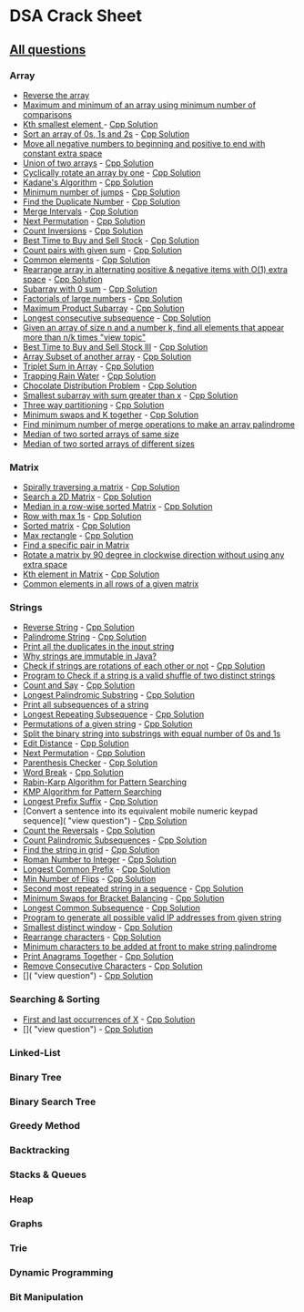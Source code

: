 # DSA Crack Sheet

## [All questions](https://drive.google.com/file/d/1TIj9JtyfoKxdd3U3kpjt869uiImGLnk-/view?usp=sharing)

### Array

- [Reverse the array](https://www.geeksforgeeks.org/write-a-program-to-reverse-an-array-or-string/ "view topic")
- [Maximum and minimum of an array using minimum number of comparisons](https://www.geeksforgeeks.org/maximum-and-minimum-in-an-array/ "view topic")
- [Kth smallest element ](https://practice.geeksforgeeks.org/problems/kth-smallest-element5635/1 "view question") - [Cpp Solution](./solutions/Kth%20smallest%20element.cpp)
- [Sort an array of 0s, 1s and 2s](https://practice.geeksforgeeks.org/problems/sort-an-array-of-0s-1s-and-2s4231/1# "view question") - [Cpp Solution](./solutions/Sort%20an%20array%20of%200s,%201s%20and%202s.cpp)
- [Move all negative numbers to beginning and positive to end with constant extra space](https://www.geeksforgeeks.org/move-negative-numbers-beginning-positive-end-constant-extra-space/ "view topic")
- [Union of two arrays](https://practice.geeksforgeeks.org/problems/union-of-two-arrays3538/1# "view question") - [Cpp Solution](./solutions/Union%20of%20two%20arrays.cpp)
- [Cyclically rotate an array by one](https://practice.geeksforgeeks.org/problems/cyclically-rotate-an-array-by-one2614/1# "view question") - [Cpp Solution](./solutions/Cyclically%20rotate%20an%20array%20by%20one.cpp)
- [Kadane's Algorithm](https://practice.geeksforgeeks.org/problems/kadanes-algorithm-1587115620/1# "view question") - [Cpp Solution](./solutions/Kadane's%20Algorithm.cpp)
- [Minimum number of jumps](https://practice.geeksforgeeks.org/problems/minimum-number-of-jumps-1587115620/1# "view question") - [Cpp Solution](./solutions/Minimum%20number%20of%20jumps.cpp)
- [Find the Duplicate Number](https://leetcode.com/problems/find-the-duplicate-number/ "view question") - [Cpp Solution](./solutions/Find%20the%20Duplicate%20Number.cpp)
- [Merge Intervals](https://leetcode.com/problems/merge-intervals/ "view question") - [Cpp Solution](./solutions/Merge%20Intervals.cpp)
- [Next Permutation](https://leetcode.com/problems/next-permutation/ "view question") - [Cpp Solution](./solutions/Next%20Permutation.cpp)
- [Count Inversions](https://practice.geeksforgeeks.org/problems/inversion-of-array-1587115620/1# "view question") - [Cpp Solution](./solutions/Count%20Inversions.cpp)
- [Best Time to Buy and Sell Stock](https://leetcode.com/problems/best-time-to-buy-and-sell-stock/ "view question") - [Cpp Solution](./solutions/Best%20Time%20to%20Buy%20and%20Sell%20Stock.cpp)
- [Count pairs with given sum](https://practice.geeksforgeeks.org/problems/count-pairs-with-given-sum5022/1# "view question") - [Cpp Solution](./solutions/Count%20pairs%20with%20given%20sum.cpp)
- [Common elements](https://practice.geeksforgeeks.org/problems/common-elements1132/1# "view question") - [Cpp Solution](./solutions/Common%20elements.cpp)
- [Rearrange array in alternating positive & negative items with O(1) extra space](https://www.geeksforgeeks.org/rearrange-array-alternating-positive-negative-items-o1-extra-space/ "view topic") - [Cpp Solution](<./solutions/Rearrange%20array%20in%20alternating%20positive%20&%20negative%20items%20with%20O(1)%20extra%20space.cpp>)
- [Subarray with 0 sum](https://practice.geeksforgeeks.org/problems/subarray-with-0-sum-1587115621/1# "view question") - [Cpp Solution](./solutions/Subarray%20with%200%20sum.cpp)
- [Factorials of large numbers](https://practice.geeksforgeeks.org/problems/factorials-of-large-numbers/0# "view question") - [Cpp Solution](./solutions/Factorials%20of%20large%20numbers.cpp)
- [Maximum Product Subarray](https://practice.geeksforgeeks.org/problems/maximum-product-subarray3604/1 "view question") - [Cpp Solution](./solutions/Maximum%20Product%20Subarray.cpp)
- [Longest consecutive subsequence](https://practice.geeksforgeeks.org/problems/longest-consecutive-subsequence2449/1# "view question") - [Cpp Solution](./solutions/Longest%20consecutive%20subsequence.cpp)
- [Given an array of size n and a number k, find all elements that appear more than n/k times "view topic"](https://www.geeksforgeeks.org/given-an-array-of-of-size-n-finds-all-the-elements-that-appear-more-than-nk-times/)
- [Best Time to Buy and Sell Stock III](https://leetcode.com/problems/best-time-to-buy-and-sell-stock-iii/ "view question") - [Cpp Solution](./solutions/Best%20Time%20to%20Buy%20and%20Sell%20Stock%20III.cpp)
- [Array Subset of another array](https://practice.geeksforgeeks.org/problems/array-subset-of-another-array/0 "view question") - [Cpp Solution](./solutions/Array%20Subset%20of%20another%20array.cpp)
- [Triplet Sum in Array](https://practice.geeksforgeeks.org/problems/triplet-sum-in-array-1587115621/1# "view question") - [Cpp Solution](./solutions/Triplet%20Sum%20in%20Array.cpp)
- [Trapping Rain Water](https://practice.geeksforgeeks.org/problems/trapping-rain-water-1587115621/1# "view question") - [Cpp Solution](./solutions/Trapping%20Rain%20Water.cpp)
- [Chocolate Distribution Problem](https://practice.geeksforgeeks.org/problems/chocolate-distribution-problem/0# "view question") - [Cpp Solution](./solutions/Chocolate%20Distribution%20Problem.cpp)
- [Smallest subarray with sum greater than x](https://practice.geeksforgeeks.org/problems/smallest-subarray-with-sum-greater-than-x5651/1# "view question") - [Cpp Solution](./solutions/Smallest%20subarray%20with%20sum%20greater%20than%20x.cpp)
- [Three way partitioning](https://practice.geeksforgeeks.org/problems/three-way-partitioning/1# "view question") - [Cpp Solution](./solutions/Three%20way%20partitioning.cpp)
- [Minimum swaps and K together](https://practice.geeksforgeeks.org/problems/minimum-swaps-required-to-bring-all-elements-less-than-or-equal-to-k-together4847/1 "view question") - [Cpp Solution](./solutions/Minimum%20swaps%20and%20K%20together.cpp)
- [Find minimum number of merge operations to make an array palindrome](https://www.geeksforgeeks.org/find-minimum-number-of-merge-operations-to-make-an-array-palindrome/ "view topic")
- [Median of two sorted arrays of same size](https://www.geeksforgeeks.org/median-of-two-sorted-arrays/ "view topic")
- [Median of two sorted arrays of different sizes](https://www.geeksforgeeks.org/median-of-two-sorted-arrays-of-different-sizes/ "view topic")

<!-- - []( "view question") - [Cpp Solution](./solutions/) -->

### Matrix

- [Spirally traversing a matrix](https://practice.geeksforgeeks.org/problems/spirally-traversing-a-matrix-1587115621/1# "view question") - [Cpp Solution](./solutions/Spirally%20traversing%20a%20matrix.cpp)
- [Search a 2D Matrix](https://leetcode.com/problems/search-a-2d-matrix/ "view question") - [Cpp Solution](./solutions/Search%20a%202D%20Matrix.cpp)
- [Median in a row-wise sorted Matrix](https://practice.geeksforgeeks.org/problems/median-in-a-row-wise-sorted-matrix1527/1 "view question") - [Cpp Solution](./solutions/Median%20in%20a%20row-wise%20sorted%20Matrix.cpp)
- [Row with max 1s](https://practice.geeksforgeeks.org/problems/row-with-max-1s0023/1# "view question") - [Cpp Solution](./solutions/Row%20with%20max%201s.cpp)
- [Sorted matrix](https://practice.geeksforgeeks.org/problems/sorted-matrix2333/1# "view question") - [Cpp Solution](./solutions/Sorted%20matrix.cpp)
- [Max rectangle](https://practice.geeksforgeeks.org/problems/max-rectangle/1 "view question") - [Cpp Solution](./solutions/Max%20rectangle.cpp)
- [Find a specific pair in Matrix](https://www.geeksforgeeks.org/find-a-specific-pair-in-matrix/ "view topic")
- [Rotate a matrix by 90 degree in clockwise direction without using any extra space](https://www.geeksforgeeks.org/rotate-a-matrix-by-90-degree-in-clockwise-direction-without-using-any-extra-space/ "view topic")
- [Kth element in Matrix](https://practice.geeksforgeeks.org/problems/kth-element-in-matrix/1# "view question") - [Cpp Solution](./solutions/Kth%20element%20in%20Matrix.cpp)
- [Common elements in all rows of a given matrix](https://www.geeksforgeeks.org/common-elements-in-all-rows-of-a-given-matrix/ "view topic")

### Strings

- [Reverse String](https://leetcode.com/problems/reverse-string/ "view question") - [Cpp Solution](./solutions/Reverse%20String.cpp)
- [Palindrome String](https://practice.geeksforgeeks.org/problems/palindrome-string0817/1 "view question") - [Cpp Solution](./solutions/Palindrome%20String.cpp)
- [Print all the duplicates in the input string](https://www.geeksforgeeks.org/print-all-the-duplicates-in-the-input-string/ "view topic")
- [Why strings are immutable in Java?](https://javarevisited.blogspot.com/2010/10/why-string-is-immutable-or-final-in-java.html#:~:text=The%20string%20is%20Immutable%20in,cached%20in%20the%20String%20pool.&text=Since%20Strings%20are%20very%20popular,which%20was%20stored%20in%20HashMap. "view topic")
- [Check if strings are rotations of each other or not](https://practice.geeksforgeeks.org/problems/check-if-strings-are-rotations-of-each-other-or-not-1587115620/1# "view question") - [Cpp Solution](./solutions/Check%20if%20strings%20are%20rotations%20of%20each%20other%20or%20not.cpp)
- [Program to Check if a string is a valid shuffle of two distinct strings](https://www.programiz.com/java-programming/examples/check-valid-shuffle-of-strings "view topic")
- [Count and Say](https://leetcode.com/problems/count-and-say/ "view question") - [Cpp Solution](./solutions/Count%20and%20Say.cpp)
- [Longest Palindromic Substring](https://leetcode.com/problems/longest-palindromic-substring/ "view question") - [Cpp Solution](./solutions/Longest%20Palindromic%20Substring.cpp)
- [Print all subsequences of a string](https://www.geeksforgeeks.org/print-subsequences-string/ "view topic")
- [Longest Repeating Subsequence](https://practice.geeksforgeeks.org/problems/longest-repeating-subsequence2004/1# "view question") - [Cpp Solution](./solutions/Longest%20Repeating%20Subsequence.cpp)
- [Permutations of a given string](https://practice.geeksforgeeks.org/problems/permutations-of-a-given-string/0# "view question") - [Cpp Solution](./solutions/Permutations%20of%20a%20given%20string.cpp)
- [Split the binary string into substrings with equal number of 0s and 1s](https://www.geeksforgeeks.org/split-the-binary-string-into-substrings-with-equal-number-of-0s-and-1s/ "view topic")
- [Edit Distance](https://practice.geeksforgeeks.org/problems/edit-distance3702/1# "view question") - [Cpp Solution](./solutions/Edit%20Distance.cpp)
- [Next Permutation](https://practice.geeksforgeeks.org/problems/next-permutation5226/1# "view question") - [Cpp Solution](./solutions/Next%20Permutation.cpp)
- [Parenthesis Checker](https://practice.geeksforgeeks.org/problems/parenthesis-checker2744/1 "view question") - [Cpp Solution](./solutions/Parenthesis%20Checker.cpp)
- [Word Break](https://practice.geeksforgeeks.org/problems/word-break1352/1# "view question") - [Cpp Solution](./solutions/Word%20Break.cpp)
- [Rabin-Karp Algorithm for Pattern Searching](https://www.geeksforgeeks.org/rabin-karp-algorithm-for-pattern-searching/ "view topic")
- [KMP Algorithm for Pattern Searching](https://www.geeksforgeeks.org/kmp-algorithm-for-pattern-searching/ "view topic")
- [Longest Prefix Suffix](https://practice.geeksforgeeks.org/problems/longest-prefix-suffix2527/1# "view question") - [Cpp Solution](./solutions/Longest%20Prefix%20Suffix.cpp)
- [Convert a sentence into its equivalent mobile numeric keypad sequence]( "view question") - [Cpp Solution](./solutions/Equivalent%20numeric%20keypad%20sequence.cpp)
- [Count the Reversals](https://practice.geeksforgeeks.org/problems/count-the-reversals/0# "view question") - [Cpp Solution](./solutions/Count%20the%20Reversals.cpp)
- [Count Palindromic Subsequences](https://practice.geeksforgeeks.org/problems/count-palindromic-subsequences/1# "view question") - [Cpp Solution](./solutions/Count%20Palindromic%20Subsequences.cpp)
- [Find the string in grid](https://practice.geeksforgeeks.org/problems/find-the-string-in-grid/0 "view question") - [Cpp Solution](./solutions/Find%20the%20string%20in%20grid.cpp)
- [Roman Number to Integer](https://practice.geeksforgeeks.org/problems/roman-number-to-integer3201/1 "view question") - [Cpp Solution](./solutions/Roman%20Number%20to%20Integer.cpp)
- [Longest Common Prefix](https://leetcode.com/problems/longest-common-prefix/ "view question") - [Cpp Solution](./solutions/Longest%20Common%20Prefix.cpp)
- [Min Number of Flips](https://practice.geeksforgeeks.org/problems/min-number-of-flips/0# "view question") - [Cpp Solution](./solutions/Min%20Number%20of%20Flips.cpp)
- [Second most repeated string in a sequence](https://practice.geeksforgeeks.org/problems/second-most-repeated-string-in-a-sequence0534/1# "view question") - [Cpp Solution](./solutions/Second%20most%20repeated%20string%20in%20a%20sequence.cpp)
- [Minimum Swaps for Bracket Balancing](https://practice.geeksforgeeks.org/problems/minimum-swaps-for-bracket-balancing/0# "view question") - [Cpp Solution](./solutions/Minimum%20Swaps%20for%20Bracket%20Balancing.cpp)
- [Longest Common Subsequence](https://practice.geeksforgeeks.org/problems/longest-common-subsequence-1587115620/1 "view question") - [Cpp Solution](./solutions/Longest%20Common%20Subsequence.cpp)
- [Program to generate all possible valid IP addresses from given string](https://www.geeksforgeeks.org/program-generate-possible-valid-ip-addresses-given-string/ "view topic")
- [Smallest distinct window](https://practice.geeksforgeeks.org/problems/smallest-distant-window3132/1 "view question") - [Cpp Solution](./solutions/Smallest%20distinct%20window.cpp)
- [Rearrange characters](https://practice.geeksforgeeks.org/problems/rearrange-characters/0# "view question") - [Cpp Solution](./solutions/Rearrange%20characters.cpp)
- [Minimum characters to be added at front to make string palindrome](https://www.geeksforgeeks.org/minimum-characters-added-front-make-string-palindrome/ "view topic")
- [Print Anagrams Together](https://practice.geeksforgeeks.org/problems/print-anagrams-together/1# "view question") - [Cpp Solution](./solutions/Print%20Anagrams%20Together.cpp)
- [Remove Consecutive Characters](https://practice.geeksforgeeks.org/problems/consecutive-elements2306/1# "view question") - [Cpp Solution](./solutions/Remove%20Consecutive%20Characters.cpp)
- []( "view question") - [Cpp Solution](./solutions/.cpp)

### Searching & Sorting

- [First and last occurrences of X](https://practice.geeksforgeeks.org/problems/first-and-last-occurrences-of-x/0# "view question") - [Cpp Solution](./solutions/First%20and%20last%20occurrences%20of%20X.cpp)
- []( "view question") - [Cpp Solution](./solutions/.cpp)

### Linked-List

### Binary Tree

### Binary Search Tree

### Greedy Method

### Backtracking

### Stacks & Queues

### Heap

### Graphs

### Trie

### Dynamic Programming

### Bit Manipulation

<!--
-  []( "view topic") - []( "view my solution")
-  []( "view topic") - []( "view my solution")
-  []( "view topic") - []( "view my solution")
-  []( "view topic") - []( "view my solution")
-->

